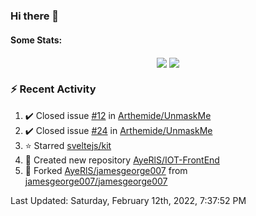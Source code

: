 ### Hi there 👋

#### Some Stats:
<p align="center">
    <img align="center" src="https://github-readme-stats.vercel.app/api?username=AyeRlS&hide=stars&count_private=true&theme=dark" />
    <img align="center" src="https://github-readme-stats.vercel.app/api/top-langs/?username=AyeRlS&hide=html,css,scss,less&langs_count=10&layout=compact&theme=dark" />
</p>
<!--
[![Anurag's github stats](https://github-readme-stats-chi-wheat.vercel.app/api?username=AyeRlS&hide=stars&count_private=true&theme=dracula)](https://github.com/anuraghazra/github-readme-stats)
[![Top Langs](https://github-readme-stats-chi-wheat.vercel.app/api/top-langs/?username=AyeRlS&hide=html,css,scss,less&langs_count=10&layout=compact&theme=dracula)](https://github.com/anuraghazra/github-readme-stats)
[![willianrod's wakatime stats](https://github-readme-stats.vercel.app/api/wakatime?username=Ayeris)](https://github.com/anuraghazra/github-readme-stats)
-->
<!--START_SECTION:waka-->

<!--END_SECTION:waka-->

### :zap: Recent Activity

<!--RECENT_ACTIVITY:start-->
1. ✔️ Closed issue [#12](https://github.com/Arthemide/UnmaskMe/issues/12) in [Arthemide/UnmaskMe](https://github.com/Arthemide/UnmaskMe)
2. ✔️ Closed issue [#24](https://github.com/Arthemide/UnmaskMe/issues/24) in [Arthemide/UnmaskMe](https://github.com/Arthemide/UnmaskMe)
3. ⭐ Starred [sveltejs/kit](https://github.com/sveltejs/kit)
4. 📔 Created new repository [AyeRlS/IOT-FrontEnd](https://github.com/AyeRlS/IOT-FrontEnd)
5. 🔱 Forked [AyeRlS/jamesgeorge007](https://github.com/AyeRlS/jamesgeorge007) from [jamesgeorge007/jamesgeorge007](https://github.com/jamesgeorge007/jamesgeorge007)
<!--RECENT_ACTIVITY:end-->

<!--RECENT_ACTIVITY:last_update-->
Last Updated: Saturday, February 12th, 2022, 7:37:52 PM
<!--RECENT_ACTIVITY:last_update_end-->

<!--
**AyeRlS/AyeRlS** is a ✨ _special_ ✨ repository because its `README.md` (this file) appears on your GitHub profile.

Here are some ideas to get you started:

- 🔭 I’m currently working on ...
- 🌱 I’m currently learning ...
- 👯 I’m looking to collaborate on ...
- 🤔 I’m looking for help with ...
- 💬 Ask me about ...
- 📫 How to reach me: ...
- 😄 Pronouns: fucking hell
- ⚡ Fun fact: ...
-->
